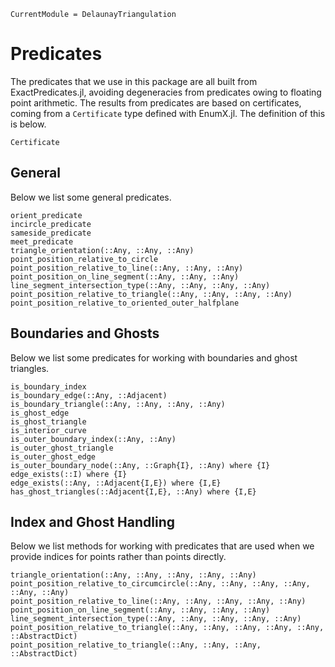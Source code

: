 ```@meta
CurrentModule = DelaunayTriangulation
```

# Predicates 

The predicates that we use in this package are all built from ExactPredicates.jl, avoiding degeneracies from predicates owing to floating point arithmetic. The results from predicates are based on certificates, coming from a `Certificate` type defined with EnumX.jl. The definition of this is below.

```@docs 
Certificate
```

## General 

Below we list some general predicates.

```@docs 
orient_predicate
incircle_predicate 
sameside_predicate 
meet_predicate
triangle_orientation(::Any, ::Any, ::Any)
point_position_relative_to_circle 
point_position_relative_to_line(::Any, ::Any, ::Any) 
point_position_on_line_segment(::Any, ::Any, ::Any) 
line_segment_intersection_type(::Any, ::Any, ::Any, ::Any) 
point_position_relative_to_triangle(::Any, ::Any, ::Any, ::Any) 
point_position_relative_to_oriented_outer_halfplane
```

## Boundaries and Ghosts 

Below we list some predicates for working with boundaries and ghost triangles. 

```@docs 
is_boundary_index 
is_boundary_edge(::Any, ::Adjacent) 
is_boundary_triangle(::Any, ::Any, ::Any, ::Any) 
is_ghost_edge 
is_ghost_triangle 
is_interior_curve
is_outer_boundary_index(::Any, ::Any) 
is_outer_ghost_triangle 
is_outer_ghost_edge
is_outer_boundary_node(::Any, ::Graph{I}, ::Any) where {I} 
edge_exists(::I) where {I}
edge_exists(::Any, ::Adjacent{I,E}) where {I,E}
has_ghost_triangles(::Adjacent{I,E}, ::Any) where {I,E} 
```

## Index and Ghost Handling

Below we list methods for working with predicates that are used when we provide indices for points rather than points directly.

```@docs 
triangle_orientation(::Any, ::Any, ::Any, ::Any, ::Any)
point_position_relative_to_circumcircle(::Any, ::Any, ::Any, ::Any, ::Any, ::Any)
point_position_relative_to_line(::Any, ::Any, ::Any, ::Any, ::Any)
point_position_on_line_segment(::Any, ::Any, ::Any, ::Any)
line_segment_intersection_type(::Any, ::Any, ::Any, ::Any, ::Any)
point_position_relative_to_triangle(::Any, ::Any, ::Any, ::Any, ::Any, ::AbstractDict)
point_position_relative_to_triangle(::Any, ::Any, ::Any, ::AbstractDict)
```
